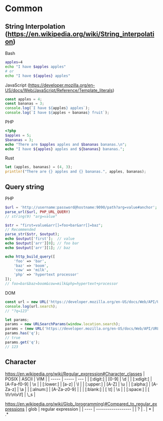 # Common

## String Interpolation (https://en.wikipedia.org/wiki/String_interpolation)

Bash
```bash
apples=4
echo "I have $apples apples"
# or
echo "I have ${apples} apples"
```

JavaScript (https://developer.mozilla.org/en-US/docs/Web/JavaScript/Reference/Template_literals)
```javascript
const apples = 4;
const bananas = 3;
console.log(`I have ${apples} apples`);
console.log(`I have ${apples + bananas} fruit`);
```

PHP
```php
<?php
$apples = 5;
$bananas = 3;
echo "There are $apples apples and $bananas bananas.\n";
echo "I have ${apples} apples and ${bananas} bananas.";
```

Rust
```rust
let (apples, bananas) = (4, 3);
println!("There are {} apples and {} bananas.", apples, bananas);
```
## Query string

PHP
```php
$url = 'http://username:password@hostname:9090/path?arg=value#anchor';
parse_url($url, PHP_URL_QUERY)
// string(9) "arg=value"

$str = "first=value&arr[]=foo+bar&arr[]=baz";
// Recommended
parse_str($str, $output);
echo $output['first'];  // value
echo $output['arr'][0]; // foo bar
echo $output['arr'][1]; // baz

echo http_build_query([
    'foo' => 'bar',
    'baz' => 'boom',
    'cow' => 'milk',
    'php' => 'hypertext processor'
]);
// foo=bar&baz=boom&cow=milk&php=hypertext+processor
```

DOM
```javascript
const url = new URL('https://developer.mozilla.org/en-US/docs/Web/API/URL/search?q=123');
console.log(url.search);
// "?q=123"

let params;
params = new URLSearchParams(window.location.search);
params = (new URL('https://developer.mozilla.org/en-US/docs/Web/API/URL/search?q=123')).searchParams;
params.has('q');
// true
params.get('q');
// 123

```

## Character
https://en.wikipedia.org/wiki/Regular_expression#Character_classes
| POSIX | ASCII | VIM |
| ----- | ----- | --- |
| [:digit:]	    | [0-9]         | \d |
| [:xdigit:]    | [A-Fa-f0-9]   | \x |
| [:lower:]     | [a-z]         | \l |
| [:upper:]     | [A-Z]         | \u |
| [:alpha:]     | [A-Za-z]      | \a |
| [:alnum:]     | [A-Za-z0-9]   | |
| [:blank:]     | [ \t]	        | \s |
| [:space:]     | [ \t\r\n\v\f]	| \\_s |

https://en.wikipedia.org/wiki/Glob_(programming)#Compared_to_regular_expressions
| glob | regular expression |
| ---- | ------------------ |
| ?    | .
| *    | .*
